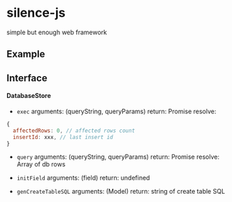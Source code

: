silence-js
===========

simple but enough web framework

Example
------


Interface
------

#### DatabaseStore


* `exec`
arguments: (queryString, queryParams)
return:  Promise
resolve:
````js
{
  affectedRows: 0, // affected rows count
  insertId: xxx, // last insert id
}
````


* `query`
arguments:   (queryString, queryParams)
return:      Promise
resolve:     Array of db rows

* `initField`
arguments:   (field)
return:      undefined

* `genCreateTableSQL`
arguments:   (Model)
return:      string of create table SQL
